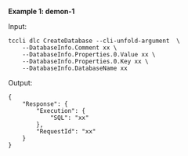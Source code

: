 **Example 1: demon-1**



Input: 

```
tccli dlc CreateDatabase --cli-unfold-argument  \
    --DatabaseInfo.Comment xx \
    --DatabaseInfo.Properties.0.Value xx \
    --DatabaseInfo.Properties.0.Key xx \
    --DatabaseInfo.DatabaseName xx
```

Output: 
```
{
    "Response": {
        "Execution": {
            "SQL": "xx"
        },
        "RequestId": "xx"
    }
}
```

